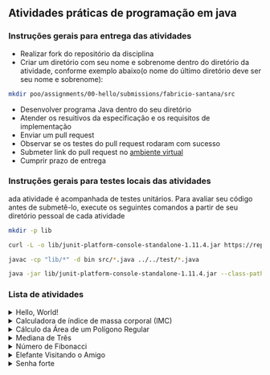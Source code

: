 ## Atividades práticas de programação em java

### Instruções gerais para entrega das atividades
* Realizar fork do repositório da disciplina
* Criar um diretório com seu nome e sobrenome dentro do diretório da atividade, conforme exemplo abaixo(o nome do último diretório deve ser seu nome e sobrenome):
```bash
mkdir poo/assignments/00-hello/submissions/fabricio-santana/src  
```
* Desenvolver programa Java dentro do seu diretório
* Atender os resuitivos da especificação e os requisitos de implementação
* Enviar um pull request
* Observar se os testes do pull request rodaram com sucesso
* Submeter link do pull request no [ambiente virtual](https://ambientevirtual.idp.edu.br/)
* Cumprir prazo de entrega

### Instruções gerais para testes locais das atividades

 ada atividade é acompanhada de testes unitários. Para avaliar seu código antes de submetê-lo, execute os seguintes comandos a partir de seu diretório pessoal de cada atividade
 ```bash
 mkdir -p lib

 curl -L -o lib/junit-platform-console-standalone-1.11.4.jar https://repo1.maven.org/maven2/org/junit/platform/junit-platform-console-standalone/1.11.4/junit-platform-console-standalone-1.11.4.jar

 javac -cp "lib/*" -d bin src/*.java ../../test/*.java
 
 java -jar lib/junit-platform-console-standalone-1.11.4.jar --class-path bin --scan-class-path
 ```

### Lista de atividades

<details>
<summary>Hello, World!</summary>
  
#### Especificação

1. O programa deve imprimir no console a expressão "Hello, World!".
```bash
Hello, World!
```
#### Requisitos de implementação
  
1. O programa deve conter uma classe com nome `HelloWorld`
2. A classe deve ter 1 método público (`public`) e estático (`static`): `main`
3. O método `main` deve receber um parâmetro do tipo `String[]` e não retornar nenhum valor (`void`)
7. Utilizar a classe [System.out](https://docs.oracle.com/en/java/javase/23/docs/api/java.base/java/lang/System.html#out) para imprimir informações no console
</details>

<details>
<summary>Calculadora de índice de massa corporal (IMC)</summary>

Referência: **DEITEL, P.; DEITEL, H.** *Java: How to Program, Early Objects*. 11th ed. Pearson, 2017. ISBN 978-0-13-474335-6.

#### Especificação

1. O programa deve solicitar ao usuário peso (kg) e altura (m).
```bash
Digite seu peso em quilogramas: 80
Digite sua altura em metros: 1.85
```
2. O programa deve calcular o Índice de Massa Corporal (IMC) usando a fórmula:
```math
   IMC = {peso (kg) \over altura (m) ^2}
```
4. O programa deve classificar o IMC de acordo [classificação do Ministério da Saúde](https://linhasdecuidado.saude.gov.br/portal/obesidade-no-adulto/definicao-obesidade-no-adulto/indice-massa-corporal/):
* Abaixo do peso: IMC < 18.50
* Eutrófico: 18.5 ≤ IMC < 24.99
* Sobrepeso: 25.0 ≤ IMC < 29.99
* Obesidade grau I: 30.0 ≤ IMC < 34.99
* Obesidade grau II: 35.0 ≤ IMC < 39.99
* Obesidade grau III: IMC ≥ 40.0
5. O programa deve imprimir no console o resultado do cálculo e da classificação
```bash
Seu IMC é: 23.37
Classificação: Eutrófico
```
#### Requisitos de implementação

1. O programa deve contar uma classe com nome CalculadoraIMC
2. A classe deve ter 3 métodos públicos (`public`) e estáticos (`static`): `main`, `calcularIMC` e `classificarIMC`
3. O método *main* deve receber um parâmetro do tipo `String[]` e não retornar nenhum valor (`void`)
4. O método `calcularIMC` deve receber dois parâmatros, `peso` e `altura`, ambos do tipo `double` e deve retornar um valor `double`
5. O método `classificarIMC` deve receber um parâmetro, valor do `imc`, do tipo `double` e deve retornar um valor do tipo `String` com a classificação do IMC
6. Utilizar a classe [java.util.Scanner](https://docs.oracle.com/en/java/javase/23/docs/api/java.base/java/util/Scanner.html) para ler entrada do console
7. Utilizar a classe [System.out](https://docs.oracle.com/en/java/javase/23/docs/api/java.base/java/lang/System.html#out) para imprimir informações no console
</details>

<details>
<summary>Cálculo da Área de um Polígono Regular</summary>

Referência: [Tarefa aplicada no curso Object-Oriented Programming and Data Structures (CS 2110) da CornellUniversity](https://www.cs.cornell.edu/courses/cs2110/2025sp/assignments/a1_handout.html)

##### Especificação

1. O programa deve calcular a área de um polígono regular
2. O programa deve solicitar ao usuário o número de lados (`n`) e o comprimento do lado (`s`) de um polígono regular, de acordo com o exemplo:

```bash
Digite o número de lados do polígono: 6
Digite o comprimento do lado em metros: 5.0
```
3. A área (`A`) de um polígono regular é calculada utilizando a seguinte fórmula:
\[
A = \frac{1}{4} \times s^2 \times n \times \frac{1}{\tan(\pi / n)}
\]
onde:
- `n` → número de lados do polígono;
- `s` → comprimento de um lado;
- `π` → constante matemática (π ≈ 3.14159), disponível na API do Java [java.lang.Math.PI](https://docs.oracle.com/javase/8/docs/api/java/lang/Math.html#PI);
- `tan(x)` → função tangente, disponível API do Java [java.lang.Math.tan(double a)](https://docs.oracle.com/javase/8/docs/api/java/lang/Math.html#tan-double-).
4. A unidade da área resultante será compatível com a unidade da entrada do comprimento do lado (**exemplo: se s for dado em metros, A será em metros quadrados**).
5. O programa deve imprimir no console o resultado do cálculo da área do polígono, conforme exemplo:
```bash
A área do polígono é: 64.95 metros quadrados
```
#### Requisitos de Implementação
1. O programa deve conter uma **classe chamada `CalculadoraPoligono`**.
2. A classe deve possuir **três métodos públicos (public) e estáticos (static)**: `main`, `calcularArea` e `formatarSaida`.
3. O **método `main`** deve receber um parâmetro do tipo `String[]` e não retornar nenhum valor (`void`).
4. O **método `calcularArea`** deve receber dois parâmetros, `n` e `s`, ambos do tipo `double`, e deve retornar um valor `double` representando a área do polígono.
5. O **método `formatarSaida`** deve receber um valor `double` representando a área e retornar uma `String` formatada para exibição.
6. Deve-se utilizar a **classe `java.util.Scanner`** para ler entradas do usuário.
7. Deve-se utilizar a **classe `Math`** para cálculos matemáticos, incluindo a constante `Math.PI` e a função `Math.tan()`.

</details>

<details>
<summary>Mediana de Três</summary>

Referência: [Tarefa aplicada no curso Object-Oriented Programming and Data Structures (CS 2110) da Cornell University](https://www.cs.cornell.edu/courses/cs2110/2025sp/assignments/a1_handout.html)

##### Especificação

1. O programa deve determinar a **mediana** de três números inteiros informados pelo usuário.
2. A mediana de um conjunto de números é o valor que estaria no meio caso os números fossem ordenados. No caso específico da **mediana de três**, é usada em sistemas tolerantes a falhas para decidir qual valor confiar quando há discordância entre sensores ou componentes.
3. O programa deve solicitar ao usuário **três números inteiros**, de acordo com o exemplo:
```bash
Digite o primeiro número: 7
Digite o segundo número: 2
Digite o terceiro número: 5
```
4. O programa deve calcular a mediana utilizando uma **cadeia de declarações condicionais (`if`/`else`)**, possivelmente aninhadas, para determinar o valor central sem ordenar explicitamente os números.
5. O programa deve imprimir no console a mediana dos três números informados, conforme exemplo:
```bash
A mediana dos números é: 5
```

#### Requisitos de Implementação
1. O programa deve conter uma **classe chamada `MedianaDeTres`**.
2. A classe deve possuir **três métodos públicos (public) e estáticos (static)**: `main`, `calcularMediana` e `formatarSaida`.
3. O **método `main`** deve receber um parâmetro do tipo `String[]` e não retornar nenhum valor (`void`).
4. O **método `calcularMediana`** deve receber três parâmetros, `a`, `b` e `c`, todos do tipo `int`, e deve retornar um valor `int` representando a mediana.
5. O **método `formatarSaida`** deve receber um valor `int` representando a mediana e retornar uma `String` formatada para exibição.
6. Deve-se utilizar a **classe `java.util.Scanner`** para ler entradas do usuário.
7. Deve-se utilizar **estruturas condicionais (`if`/`else`)**, sem ordenar explicitamente os números.

</details>

<details>
<summary>Número de Fibonacci</summary>

Referência: [Sequência de Fibonnaci](https://en.wikipedia.org/wiki/Fibonacci_sequence), ver também [Implementações da sequência de Fibonnaci](https://en.wikibooks.org/wiki/Algorithm_Implementation/Mathematics/Fibonacci_Number_Program)

##### Especificação

1. O programa deve calcular o **n-ésimo número da sequência de Fibonacci**.
2. A sequência de Fibonacci é definida da seguinte forma:
   - *`F(0) = 0`
   - `F(1) = 1`
   - `F(n) = F(n-1) + F(n-2)` para *n > 1*
3. O programa deve solicitar ao usuário um número inteiro não negativo (**n**), conforme o exemplo:
```bash
Digite um número inteiro não negativo: 7
```
4. O programa deve calcular o **n-ésimo número de Fibonacci** utilizando uma abordagem eficiente, como:
   - **Iterativa**: Utilizando um loop para calcular o valor.
   - **Recursiva com memoização**: Utilizando recursão e armazenando resultados intermediários para evitar cálculos redundantes.
5. O programa deve imprimir no console o resultado do cálculo, conforme exemplo:
```bash
   O 7º número de Fibonacci é: 13
```

#### Requisitos de Implementação

1. O programa deve conter uma **classe chamada `Fibonacci`**.
2. A classe deve possuir **três métodos públicos (`public`) e estáticos (`static`)**: `main`, `calcularFibonacci` e `formatarSaida`.
3. O **método `main`** deve receber um parâmetro do tipo `String[]` e não retornar nenhum valor (`void`).
4. O **método `calcularFibonacci`** deve receber um parâmetro `n` do tipo `int` e retornar um valor `long` representando o n-ésimo número de Fibonacci.
5. O **método `formatarSaida`** deve receber um valor `long` representando o número de Fibonacci calculado e retornar uma `String` formatada para exibição.
6. Deve-se utilizar a **classe `java.util.Scanner`** para ler entradas do usuário.
7. Deve-se implementar uma abordagem eficiente para o cálculo da sequência de Fibonacci, evitando a ineficiência da recursão simples.

</details>

<details>
<summary>Elefante Visitando o Amigo</summary>

Referência: [Problema do Elefante e os Passos Mínimos](https://codeforces.com/problemset/problem/617/A)

##### Especificação

1. O programa deve calcular o **mínimo número de passos necessários** para um elefante viajar da posição **0** até a posição **x** na linha de coordenadas.
2. O elefante pode dar **passos de tamanho 1, 2, 3, 4 ou 5** em cada movimento.
3. O programa deve solicitar ao usuário um **inteiro positivo `x`** representando a posição da casa do amigo, conforme o exemplo:
```bash
Digite a posição da casa do amigo: 12
```
4. O programa deve calcular a **quantidade mínima de passos** necessários para alcançar `x`.
5. O programa deve imprimir no console o número mínimo de passos, conforme exemplo:
```bash
O número mínimo de passos necessários é: 3
```

#### Requisitos de Implementação

1. O programa deve conter uma **classe chamada `PassosElefante`**.
2. A classe deve possuir **três métodos públicos (`public`) e estáticos (`static`)**: `main`, `calcularPassosMinimos` e `formatarSaida`.
3. O **método `main`** deve receber um parâmetro do tipo `String[]` e não retornar nenhum valor (`void`).
4. O **método `calcularPassosMinimos`** deve receber um parâmetro `x` do tipo `int` e retornar um valor `int` representando o número mínimo de passos necessários.
5. O **método `formatarSaida`** deve receber um valor `int` representando a quantidade de passos calculada e retornar uma `String` formatada para exibição.
6. Deve-se utilizar a **classe `java.util.Scanner`** para ler entradas do usuário.
7. O programa deve garantir que `x` esteja dentro do intervalo permitido (**1 ≤ x ≤ 1.000.000**).

</details>

<details>
<summary>Senha forte</summary>

Referência: ["Stronger Password"](https://codeforces.com/problemset/problem/1997/A)

##### Especificação

1. O programa deve **fortalecer** a senha adicionando exatamente **uma letra minúscula** do alfabeto latino (`a-z`) em qualquer posição da string.
2. O objetivo é **maximizar o tempo necessário para digitar a senha**. O tempo de digitação é calculado da seguinte forma:
   - **O primeiro caractere leva 2 segundos** para ser digitado.
   - **Cada caractere subsequente** leva:
     - **1 segundo** se for **igual ao caractere anterior**.
     - **2 segundos** se for **diferente do caractere anterior**.
3. O programa deve solicitar ao usuário uma **senha**, conforme o exemplo:
```bash
Digite a senha: a
```
4. O programa deve **inserir uma letra minúscula em qualquer posição** para **maximizar o tempo total de digitação**.
5. O programa deve imprimir no console a **nova senha**, conforme exemplo:
```bash
Senha fortalecida: wa
```

#### Requisitos de Implementação

1. O programa deve conter uma **classe chamada `FortalecerSenha`**.
2. A classe deve possuir **três métodos públicos (`public`) e estáticos (`static`)**: `main`, `fortalecerSenha` e `calcularTempoDigitacao`.
4. O **método `fortalecerSenha`** deve receber um parâmetro `s` do tipo `String` e retornar um `String` representando a senha fortalecida.
5. O **método `calcularTempoDigitacao`** deve receber uma senha e retornar um `int` representando o tempo de digitação.
6. O programa deve garantir que:
   - **1 ≤ |s| ≤ 10** (comprimento da senha original).
   - Apenas caracteres **minúsculos do alfabeto latino (`a-z`)** sejam inseridos.
7. Deve-se utilizar a **classe `java.util.Scanner`** para ler entradas do usuário.
8. O algoritmo deve **testar diferentes posições e caracteres** para encontrar a inserção ótima.

</details>